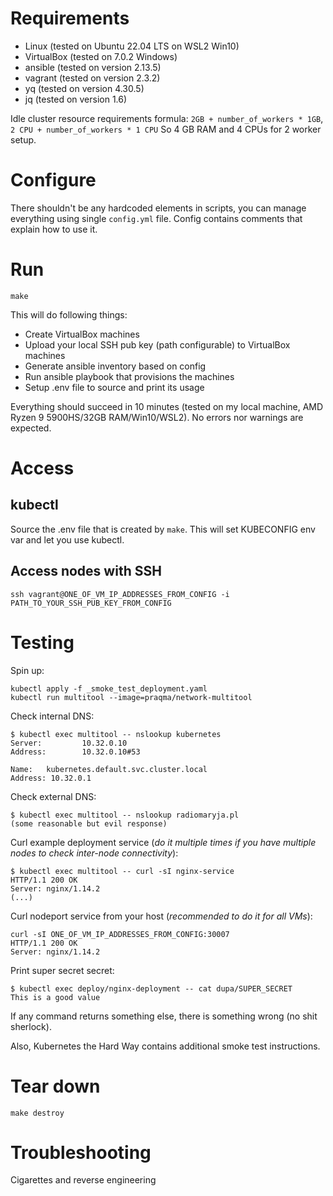 # Requirements
- Linux (tested on Ubuntu 22.04 LTS on WSL2 Win10)
- VirtualBox (tested on 7.0.2 Windows)
- ansible (tested on version 2.13.5)
- vagrant (tested on version 2.3.2)
- yq (tested on version 4.30.5)
- jq (tested on version 1.6)

Idle cluster resource requirements formula: `2GB + number_of_workers * 1GB`, `2 CPU + number_of_workers * 1 CPU`
So 4 GB RAM and 4 CPUs for 2 worker setup.

# Configure
There shouldn't be any hardcoded elements in scripts, you can manage everything using single `config.yml` file. Config contains comments that explain how to use it.

# Run
```
make
```
This will do following things:
- Create VirtualBox machines
- Upload your local SSH pub key (path configurable) to VirtualBox machines
- Generate ansible inventory based on config
- Run ansible playbook that provisions the machines
- Setup .env file to source and print its usage

Everything should succeed in 10 minutes (tested on my local machine, AMD Ryzen 9 5900HS/32GB RAM/Win10/WSL2).
No errors nor warnings are expected.

# Access
## kubectl
Source the .env file that is created by `make`. This will set KUBECONFIG env var and let you use kubectl.
## Access nodes with SSH
```
ssh vagrant@ONE_OF_VM_IP_ADDRESSES_FROM_CONFIG -i PATH_TO_YOUR_SSH_PUB_KEY_FROM_CONFIG
```

# Testing
Spin up:
```
kubectl apply -f _smoke_test_deployment.yaml
kubectl run multitool --image=praqma/network-multitool
```
Check internal DNS:
```
$ kubectl exec multitool -- nslookup kubernetes
Server:         10.32.0.10
Address:        10.32.0.10#53

Name:   kubernetes.default.svc.cluster.local
Address: 10.32.0.1
```
Check external DNS:
```
$ kubectl exec multitool -- nslookup radiomaryja.pl
(some reasonable but evil response)
```
Curl example deployment service (*do it multiple times if you have multiple nodes to check inter-node connectivity*):
```
$ kubectl exec multitool -- curl -sI nginx-service
HTTP/1.1 200 OK
Server: nginx/1.14.2
(...)
```
Curl nodeport service from your host (*recommended to do it for all VMs*):
```
curl -sI ONE_OF_VM_IP_ADDRESSES_FROM_CONFIG:30007
HTTP/1.1 200 OK
Server: nginx/1.14.2
```
Print super secret secret:
```
$ kubectl exec deploy/nginx-deployment -- cat dupa/SUPER_SECRET
This is a good value
```

If any command returns something else, there is something wrong (no shit sherlock).

Also, Kubernetes the Hard Way contains additional smoke test instructions.

# Tear down
```
make destroy
```

# Troubleshooting
Cigarettes and reverse engineering
